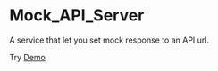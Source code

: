 # Mock_API_Server

A service that let you set mock response to an API url.

Try [Demo](http://com.mnanx.mock-api-demo.s3-website-us-east-1.amazonaws.com)
